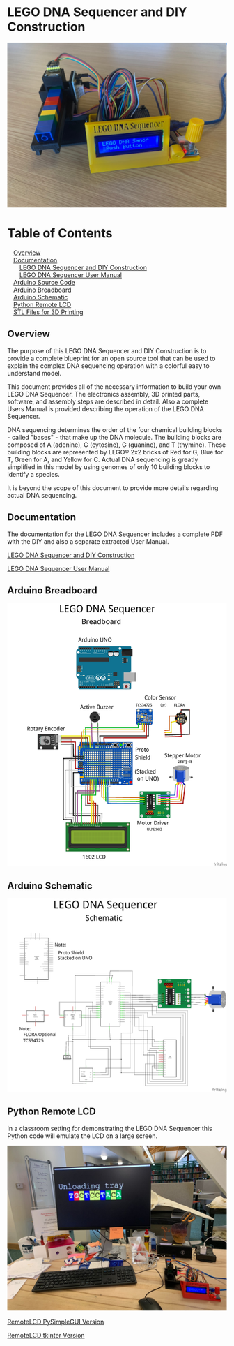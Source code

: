 # LEGO DNA Sequencer and DIY Construction

![LEGO DNA Sequencer](https://github.com/TomRolander/LEGO_DNA_Sequencer/blob/main/Images/LEGO_DNA_Sequencer.jpg)

# Table of Contents
  
&emsp;[Overview](#overview)  
&emsp;[Documentation](#documentation)  
&emsp;&emsp;[LEGO DNA Sequencer and DIY Construction](Documentation/LEGO%20DNA%20Sequencer%20and%20DIY%20Construction.pdf)  
&emsp;&emsp;[LEGO DNA Sequencer User Manual](Documentation/LEGO%20DNA%20Sequencer%20User%20Manual.pdf)  
&emsp;[Arduino Source Code](Arduino%20Code)  
&emsp;[Arduino Breadboard](#arduino-breadboard)  
&emsp;[Arduino Schematic](#arduino-schematic)  
&emsp;[Python Remote LCD](#python-remote-lcd)  
&emsp;[STL Files for 3D Printing](STL)  


## Overview
The purpose of this LEGO DNA Sequencer and DIY Construction is to provide a complete blueprint for an open source tool that can be used to explain the complex DNA sequencing operation with a colorful easy to understand model.

This document provides all of the necessary information to build your own LEGO DNA Sequencer.  The electronics assembly, 3D printed parts, software, and assembly steps are described in detail.  Also a complete Users Manual is provided describing the operation of the LEGO DNA Sequencer.

DNA sequencing determines the order of the four chemical building blocks - called "bases" - that make up the DNA molecule.  The building blocks are composed of A (adenine), C (cytosine), G (guanine), and T (thymine).  These building blocks are represented by LEGO® 2x2 bricks of Red for G, Blue for T, Green for A, and Yellow for C. Actual DNA sequencing is greatly simplified in this model by using genomes of only 10 building blocks to identify a species.

It is beyond the scope of this document to provide more details regarding actual DNA sequencing.


 ## Documentation
 The documentation for the LEGO DNA Sequencer includes a complete PDF with the DIY and also a separate extracted User Manual.

[LEGO DNA Sequencer and DIY Construction](Documentation/LEGO%20DNA%20Sequencer%20and%20DIY%20Construction.pdf)

[LEGO DNA Sequencer User Manual](Documentation/LEGO%20DNA%20Sequencer%20User%20Manual.pdf)

## Arduino Breadboard

![Arduino Breadboard](Images/LEGO%20DNA%20Sequencer_bb.jpg)

## Arduino Schematic

![Arduino Schematic](Images/LEGO%20DNA%20Sequencer_schem.jpg)

## Python Remote LCD

In a classroom setting for demonstrating the LEGO DNA Sequencer this Python code will emulate the LCD on a large screen.

![Remote LCD](Images/RemoteLCD.jpg)

[RemoteLCD PySimpleGUI Version](Python%20Remote%20LCD/RemoteLCD_PySimpleGUI.py)

[RemoteLCD tkinter Version](Python%20Remote%20LCD/RemoteLCD_tkinter.py)